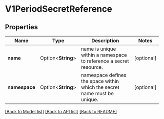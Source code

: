 # V1PeriodSecretReference

## Properties

Name | Type | Description | Notes
------------ | ------------- | ------------- | -------------
**name** | Option<**String**> | name is unique within a namespace to reference a secret resource. | [optional]
**namespace** | Option<**String**> | namespace defines the space within which the secret name must be unique. | [optional]

[[Back to Model list]](../README.md#documentation-for-models) [[Back to API list]](../README.md#documentation-for-api-endpoints) [[Back to README]](../README.md)


